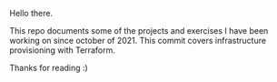 Hello there.

This repo documents some of the projects and exercises I have been working on since october of 2021. This commit covers infrastructure provisioning with Terraform.

Thanks for reading :)
